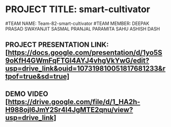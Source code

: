 # PROJECT TITLE: smart-cultivator
#TEAM NAME: Team-82-smart-cultivator
#TEAM MEMBER:
DEEPAK PRASAD
SWAYANJIT SASMAL
PRANJAL PARAMITA SAHU
ASHISH DASH

## PROJECT PRESENTATION LINK:[https://docs.google.com/presentation/d/1yo5S9oKfH4GWmFqFTGl4AYJ4vhgVkYwG/edit?usp=drive_link&ouid=107319810051817681233&rtpof=true&sd=true]

## DEMO VIDEO [https://drive.google.com/file/d/1_HA2h-H988ojl6JmY2Sr4I4JgMTE2qnu/view?usp=drive_link]


